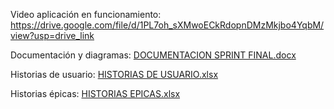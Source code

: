 Video aplicación en funcionamiento: https://drive.google.com/file/d/1PL7oh_sXMwoECkRdopnDMzMkjbo4YqbM/view?usp=drive_link

Documentación y diagramas: [DOCUMENTACION SPRINT FINAL.docx](https://github.com/user-attachments/files/15805323/DOCUMENTACION.SPRINT.FINAL.docx)

Historias de usuario: [HISTORIAS DE USUARIO.xlsx](https://github.com/user-attachments/files/15797918/HISTORIAS.DE.USUARIO.xlsx)

Historias épicas: [HISTORIAS EPICAS.xlsx](https://github.com/user-attachments/files/15797920/HISTORIAS.EPICAS.xlsx)
